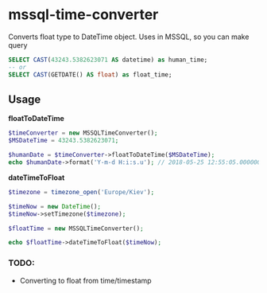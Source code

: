 # mssql-time-converter
Converts float type to DateTime object.
Uses in MSSQL, so you can make query
```sql
SELECT CAST(43243.5382623071 AS datetime) as human_time;
-- or
SELECT CAST(GETDATE() AS float) as float_time;
```


## Usage
<strong>floatToDateTime</strong>
```php
$timeConverter = new MSSQLTimeConverter();
$MSDateTime = 43243.5382623071;

$humanDate = $timeConverter->floatToDateTime($MSDateTime);
echo $humanDate->format('Y-m-d H:i:s.u'); // 2018-05-25 12:55:05.000000
```

<strong>dateTimeToFloat</strong>
```php
$timezone = timezone_open('Europe/Kiev');

$timeNow = new DateTime();
$timeNow->setTimezone($timezone);

$floatTime = new MSSQLTimeConverter();

echo $floatTime->dateTimeToFloat($timeNow);
```

### TODO:
* Converting to float from time/timestamp